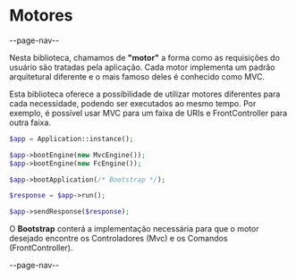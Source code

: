 # Motores

--page-nav--

Nesta biblioteca, chamamos de **"motor"** a forma como as requisições do
usuário são tratadas pela aplicação. Cada motor implementa um padrão
arquitetural diferente e o mais famoso deles é conhecido como MVC.

Esta biblioteca oferece a possibilidade de utilizar motores diferentes para 
cada necessidade, podendo ser executados ao mesmo tempo. Por exemplo, é possível
usar MVC para um faixa de URIs e FrontController para outra faixa.

```php
$app = Application::instance();

$app->bootEngine(new MvcEngine());
$app->bootEngine(new FcEngine());

$app->bootApplication(/* Bootstrap */);

$response = $app->run();

$app->sendResponse($response);
```

O **Bootstrap** conterá a implementação necessária para que o motor desejado
encontre os Controladores (Mvc) e os Comandos (FrontController).

--page-nav--
